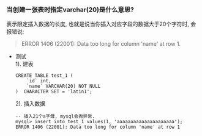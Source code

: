 

### 当创建一张表时指定varchar(20)是什么意思?  
表示限定插入数据的长度, 也就是说当你插入对应字段的数据大于20个字符时, 会报错说: 
> ERROR 1406 (22001): Data too long for column 'name' at row 1.

- 测试  
    1). 建表
    ```shell
    CREATE TABLE test_1 (  
        `id` int,
        `name` VARCHAR(20) NOT NULL  
    )  CHARACTER SET = 'latin1';  
    ```
  
    2). 插入数据
    ```shell
    -- 插入21个a字母, mysql会抛异常.  
    mysql> insert into test_1 values(1, 'aaaaaaaaaaaaaaaaaaaaa');
    ERROR 1406 (22001): Data too long for column 'name' at row 1
    ```


